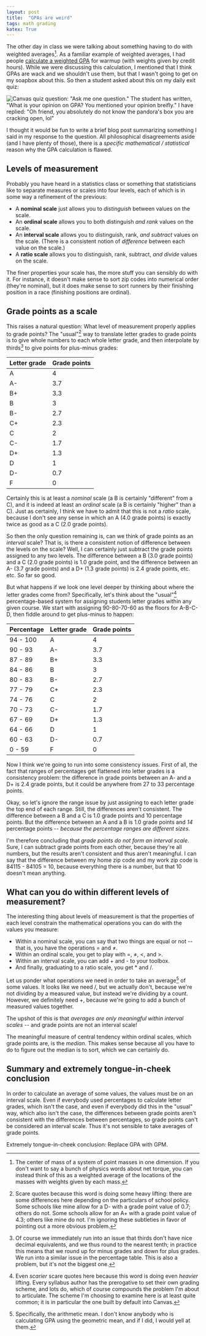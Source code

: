 ```yaml
---
layout: post
title:  "GPAs are weird"
tags: math grading 
katex: True
---
```


The other day in class we were talking about something having to do with weighted averages[^1]. As a familiar example of weighted averages, I had people [calculate a weighted GPA](https://activecalculus.org/single/sec-6-3-mass.html#lVm) for warmup (with weights given by credit hours). While we were discussing this calculation, I mentioned that I think GPAs are wack and we shouldn't use them, but that I wasn't going to get on my soapbox about this. So then a student asked about this on my daily exit quiz:

![Canvas quiz question: "Ask me one question." The student has written, "What is your opinion on GPA? You mentioned your opinion breifly." I have replied: "Oh friend, you absolutely do not know the pandora's box you are cracking open, lol"](/images/gpa-exit-quiz.png)

I thought it would be fun to write a brief blog post summarizing something I said in my response to the question. All philosophical disagreements aside (and I have plenty of those), there is a *specific mathematical / statistical* reason why the GPA calculation is flawed. 

## Levels of measurement

Probably you have heard in a statistics class or something that statisticians like to separate measures or scales into four levels, each of which is in some way a refinement of the previous:
- A **nominal scale** just allows you to *distinguish* between values on the scale.
- An **ordinal scale** allows you to both distinguish *and rank* values on the scale.
- An **interval scale** allows you to distinguish, rank, *and subtract* values on the scale. (There is a consistent notion of *difference* between each value on the scale.)
- A **ratio scale** allows you to distinguish, rank, subtract, *and divide* values on the scale. 

The finer properties your scale has, the more stuff you can sensibly do with it. For instance, it doesn't make sense to sort zip codes into numerical order (they're nominal), but it does make sense to sort runners by their finishing position in a race (finishing positions are ordinal).

## Grade points as a scale

This raises a natural question: What level of measurement properly applies to grade points? The "usual"[^2] way to translate letter grades to grade points is to give whole numbers to each whole letter grade, and then interpolate by thirds[^3] to give points for plus-minus grades:

| Letter grade | Grade points |
| ------------ | ------------ |
| A            | 4            |
| A-           | 3.7          |
| B+           | 3.3          |
| B            | 3            |
| B-           | 2.7          |
| C+           | 2.3          |
| C            | 2            |
| C-           | 1.7          |
| D+           | 1.3          |
| D            | 1            |
| D-           | 0.7          |
| F            | 0            |

Certainly this is at least a *nominal* scale (a B is certainly "different" from a C), and it is indeed at least an *ordinal* scale (a B is certainly "higher" than a C). Just as certainly, I think we have to admit that this is not a *ratio* scale, because I don't see any sense in which an A (4.0 grade points) is exactly twice as good as a C (2.0 grade points). 

So then the only question remaining is, can we think of grade points as an *interval* scale? That is, is there a consistent notion of difference between the levels on the scale? Well, I can certainly just subtract the grade points assigned to any two levels. The difference between a B (3.0 grade points) and a C (2.0 grade points) is 1.0 grade point, and the difference between an A- (3.7 grade points) and a D+ (1.3 grade points) is 2.4 grade points, etc. etc. So far so good.

But what happens if we look one level deeper by thinking about where the letter grades come from? Specifically, let's think about the "usual"[^4] percentage-based system for assigning students letter grades within any given course. We start with assigning 90-80-70-60 as the floors for A-B-C-D, then fiddle around to get plus-minus to happen:

| Percentage | Letter grade | Grade points |  
| ---------- | ------------ | ------------ |
| 94 - 100   | A            | 4            |
| 90 - 93    | A-           | 3.7          |
| 87 - 89    | B+           | 3.3          |
| 84 - 86    | B            | 3            |
| 80 - 83    | B-           | 2.7          |
| 77 - 79    | C+           | 2.3          |
| 74 - 76    | C            | 2            |
| 70 - 73    | C-           | 1.7          |
| 67 - 69    | D+           | 1.3          |
| 64 - 66    | D            | 1            |
| 60 - 63    | D-           | 0.7          |
| 0  - 59    | F            | 0            |

Now I think we're going to run into some consistency issues. First of all, the fact that ranges of percentages get flattened into letter grades is a consistency problem: the difference in grade points between an A- and a D+ is 2.4 grade points, but it could be anywhere from 27 to 33 percentage points.

Okay, so let's ignore the range issue by just assigning to each letter grade the top end of each range. Still, the differences aren't consistent. The difference between a B and a C is 1.0 grade points and 10 percentage points. But the difference between an A and a B is 1.0 grade points and *14* percentage points -- *because the percentage ranges are different sizes*.

I'm therefore concluding that *grade points do not form an interval scale*. Sure, I can subtract grade points from each other, because they're all numbers, but the results aren't consistent and thus aren't meaningful. I can say that the difference between my home zip code and my work zip code is 84115 - 84105 = 10, because everything there is a number, but that 10 doesn't mean anything.

## What can you do within different levels of measurement?

The interesting thing about levels of measurement is that the properties of each level constrain the mathematical operations you can do with the values you measure:
- Within a nominal scale, you can say that two things are equal or not -- that is, you have the operations = and ≠.
- Within an ordinal scale, you get to play with =, ≠, <, and >.
- Within an interval scale, you can add + and - to your toolbox.
- And finally, graduating to a ratio scale, you get * and /.

Let us ponder what operations we need in order to take an average[^5] of some values. It looks like we need /, but we actually don't, because we're not dividing by a measured value, but instead we're dividing by a count. However, we definitely need +, because we're going to add a bunch of measured values together. 

The upshot of this is that *averages are only meaningful within interval scales* -- and grade points are not an interval scale!

The meaningful measure of central tendency within ordinal scales, which grade points are, is the *median*. This makes sense because all you have to do to figure out the median is to sort, which we can certainly do. 

## Summary and extremely tongue-in-cheek conclusion

In order to calculate an average of some values, the values must be on an interval scale. Even if everybody used percentages to calculate letter grades, which isn't the case, and even if everybody did this in the "usual" way, which also isn't the case, the differences between grade points aren't consistent with the differences between percentages, so grade points can't be considered an interval scale. Thus it's not sensible to take averages of grade points. 

Extremely tongue-in-cheek conclusion: Replace GPA with GPM.

[^1]: The center of mass of a system of point masses in one dimension. If you don't want to say a bunch of physics words about net torque, you can instead think of this as a weighted average of the locations of the masses with weights given by each mass. 

[^2]: Scare quotes because this word is doing some heavy lifting: there are some differences here depending on the particulars of school policy. Some schools like mine allow for a D- with a grade point value of 0.7; others do not. Some schools allow for an A+ with a grade point value of 4.3; others like mine do not. I'm ignoring these subtleties in favor of pointing out a more obvious problem.

[^3]: Of course we immediately run into an issue that thirds don't have nice decimal equivalents, and we thus round to the nearest tenth; in practice this means that we round up for minus grades and down for plus grades. We run into a similar issue in the percentage table. This is also a problem, but it's not the biggest one.

[^4]: Even *scarier* scare quotes here because this word is doing even *heavier* lifting. Every syllabus author has the prerogative to set their own grading scheme, and lots do, which of course compounds the problem I'm about to articulate. The scheme I'm choosing to examine here is at least quite common; it is in particular the one built by default into Canvas.

[^5]: Specifically, the arithmetic mean. I don't know anybody who is calculating GPA using the geometric mean, and if I did, I would yell at them.